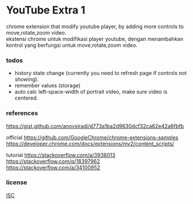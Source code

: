 
# YouTube Extra 1

<div lang="en-US">
	chrome extension that modify youtube player,
	by adding more controls to move,rotate,zoom video.
</div>

<div lang="id-ID">
	ekstensi chrome untuk modifikasi player youtube, dengan menambahkan
	kontrol yang berfungsi untuk move,rotate,zoom video.
</div>

### todos

- history state change (currently you need to refresh page if controls not showing).
- remember values (storage)
- auto calc left-space-width of portrait video, make sure video is centered.

### references

<https://gist.github.com/anovsiradj/d773a1ba2d9630dcf32ca62e42a6fbfb>

official
<https://github.com/GoogleChrome/chrome-extensions-samples>
<https://developer.chrome.com/docs/extensions/mv2/content_scripts/>

tutorial
<https://stackoverflow.com/a/3938013>
<https://stackoverflow.com/q/18397962>
<https://stackoverflow.com/a/34100952>

### license

[ISC](./license)
